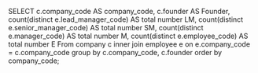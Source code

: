 SELECT
    c.company_code AS company_code,
    c.founder AS Founder,
    count(distinct e.lead_manager_code) AS total number LM,
    count(distinct e.senior_manager_code) AS total number SM,
    count(distinct e.manager_code) AS total number M,
    count(distinct e.employee_code) AS total number E
From company c
inner join employee e
    on e.company_code = c.company_code
group by c.company_code, c.founder
order by company_code;
